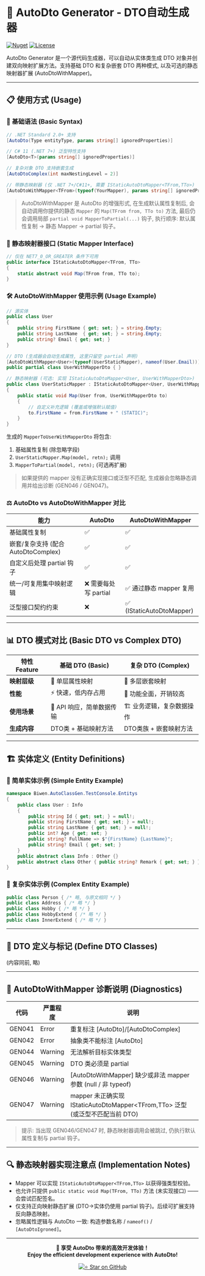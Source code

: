﻿# 🚀 AutoDto Generator - DTO自动生成器

[![Nuget](https://img.shields.io/nuget/v/Biwen.AutoClassGen)](https://www.nuget.org/packages/Biwen.AutoClassGen)
[![License](https://img.shields.io/badge/license-MIT-blue.svg)](https://github.com/vipwan/Biwen.AutoClassGen/blob/master/LICENSE.txt)

AutoDto Generator 是一个源代码生成器，可以自动从实体类生成 DTO 对象并创建双向映射扩展方法。支持基础 DTO 和复杂嵌套 DTO 两种模式, 以及可选的静态映射器扩展 (AutoDtoWithMapper)。

---

## 📋 使用方式 (Usage)

### 🔧 基础语法 (Basic Syntax)

```csharp
// .NET Standard 2.0+ 支持
[AutoDto(Type entityType, params string[] ignoredProperties)]

// C# 11 (.NET 7+) 泛型特性支持
[AutoDto<T>(params string[] ignoredProperties)]

// 复杂对象 DTO 支持嵌套生成
[AutoDtoComplex(int maxNestingLevel = 2)]

// 带静态映射器 (仅 .NET 7+/C#11+, 需要 IStaticAutoDtoMapper<TFrom,TTo>)
[AutoDtoWithMapper<TFrom>(typeof(YourMapper), params string[] ignoredProperties)]
```

> AutoDtoWithMapper 是 AutoDto 的增强形式, 在生成默认属性复制后, 会自动调用你提供的静态 `Mapper` 的 `Map(TFrom from, TTo to)` 方法, 最后仍会调用局部 `partial void MapperToPartial(...)` 钩子, 执行顺序: 默认属性复制 → 静态 Mapper → partial 钩子。

### 🧩 静态映射器接口 (Static Mapper Interface)

```csharp
// 仅在 NET7_0_OR_GREATER 条件下可用
public interface IStaticAutoDtoMapper<TFrom, TTo>
{
    static abstract void Map(TFrom from, TTo to);
}
```

### 🛠️ AutoDtoWithMapper 使用示例 (Usage Example)

```csharp
// 源实体
public class User
{
    public string FirstName { get; set; } = string.Empty;
    public string LastName  { get; set; } = string.Empty;
    public string? Email { get; set; }
}

// DTO (生成器会自动生成属性, 这里只留空 partial 声明)
[AutoDtoWithMapper<User>(typeof(UserStaticMapper), nameof(User.Email))]
public partial class UserWithMapperDto { }

// 静态映射器 (可选: 实现 IStaticAutoDtoMapper<User, UserWithMapperDto>)
public class UserStaticMapper : IStaticAutoDtoMapper<User, UserWithMapperDto>
{
    public static void Map(User from, UserWithMapperDto to)
    {
        // 自定义补充逻辑 (覆盖或增强默认赋值)
        to.FirstName = from.FirstName + " (STATIC)";
    }
}
```

生成的 `MapperToUserWithMapperDto` 将包含:
1. 基础属性复制 (除忽略字段)  
2. `UserStaticMapper.Map(model, retn);` 调用  
3. `MapperToPartial(model, retn);`  (可选再扩展)

> 如果提供的 mapper 没有正确实现接口或泛型不匹配, 生成器会忽略静态调用并给出诊断 (GEN046 / GEN047)。

### ⚖️ AutoDto vs AutoDtoWithMapper 对比

| 能力 | AutoDto | AutoDtoWithMapper |
|------|---------|------------------|
| 基础属性复制 | ✅ | ✅ |
| 嵌套/复杂支持 (配合 AutoDtoComplex) | ✅ | ✅ |
| 自定义后处理 partial 钩子 | ✅ | ✅ |
| 统一/可复用集中映射逻辑 | ❌ 需要每处写 partial | ✅ 通过静态 mapper 复用 |
| 泛型接口契约约束 | ❌ | ✅ (IStaticAutoDtoMapper) |

---

## 📊 DTO 模式对比 (Basic DTO vs Complex DTO)

| 特性 Feature | 基础 DTO (Basic) | 复杂 DTO (Complex) |
|-------------|-----------------|-------------------|
| **映射层级** | 🔹 单层属性映射 | 🔸 多层嵌套映射 |
| **性能** | ⚡ 快速，低内存占用 | 🔄 功能全面，开销较高 |
| **使用场景** | 📡 API 响应，简单数据传输 | 🏗️ 业务逻辑，复杂数据操作 |
| **生成内容** | DTO类 + 基础映射方法 | DTO类族 + 嵌套映射方法 |

---

## 🏗️ 实体定义 (Entity Definitions)

### 📝 简单实体示例 (Simple Entity Example)

```csharp
namespace Biwen.AutoClassGen.TestConsole.Entitys
{
    public class User : Info
    {
        public string Id { get; set; } = null!;
        public string FirstName { get; set; } = null!;
        public string LastName { get; set; } = null!;
        public int? Age { get; set; }
        public string? FullName => $"{FirstName} {LastName}";
        public string? Email { get; set; }
    }
    public abstract class Info : Other {}
    public abstract class Other { public string? Remark { get; set; } }
}
```

### 🔗 复杂实体示例 (Complex Entity Example)

```csharp
public class Person { /* 略, 与原文相同 */ }
public class Address { /* 略 */ }
public class Hobby { /* 略 */ }
public class HobbyExtend { /* 略 */ }
public class InnerExtend { /* 略 */ }
```

---

## 🎯 DTO 定义与标记 (Define DTO Classes)

(内容同前, 略)

---

## 🧠 AutoDtoWithMapper 诊断说明 (Diagnostics)

| 代码 | 严重程度 | 说明 |
|------|----------|------|
| GEN041 | Error | 重复标注 [AutoDto]/[AutoDtoComplex] |
| GEN042 | Error | 抽象类不能标注 [AutoDto] |
| GEN044 | Warning | 无法解析目标实体类型 |
| GEN045 | Warning | DTO 类必须是 partial |
| GEN046 | Warning | [AutoDtoWithMapper] 缺少或非法 mapper 参数 (null / 非 typeof) |
| GEN047 | Warning | mapper 未正确实现 IStaticAutoDtoMapper<TFrom,TTo> 泛型 (或泛型不匹配当前 DTO) |

> 提示: 当出现 GEN046/GEN047 时, 静态映射器调用会被跳过, 仍执行默认属性复制与 partial 钩子。

---

## 🔍 静态映射器实现注意点 (Implementation Notes)

- Mapper 可以实现 `IStaticAutoDtoMapper<TFrom,TTo>` 以获得强类型校验。  
- 也允许只提供 `public static void Map(TFrom, TTo)` 方法 (未实现接口) —— 会尝试匹配签名。  
- 仅支持正向映射静态扩展 (DTO→实体仍使用 partial 钩子)。后续可扩展支持反向静态映射。  
- 忽略属性逻辑与 AutoDto 一致: 构造参数名称 / `nameof()` / `[AutoDtoIgroned]`。

---

<div align="center">

**🎉 享受 AutoDto 带来的高效开发体验！**  
**Enjoy the efficient development experience with AutoDto!**

[![⭐ Star on GitHub](https://img.shields.io/github/stars/vipwan/Biwen.AutoClassGen?style=social)](https://github.com/vipwan/Biwen.AutoClassGen)

</div>